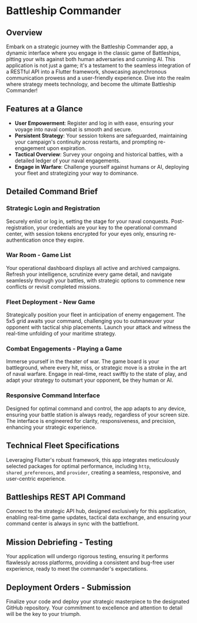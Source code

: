 # Battleship Commander

## Overview

Embark on a strategic journey with the Battleship Commander app, a dynamic interface where you engage in the classic game of Battleships, pitting your wits against both human adversaries and cunning AI. This application is not just a game; it's a testament to the seamless integration of a RESTful API into a Flutter framework, showcasing asynchronous communication prowess and a user-friendly experience. Dive into the realm where strategy meets technology, and become the ultimate Battleship Commander!

## Features at a Glance

- **User Empowerment**: Register and log in with ease, ensuring your voyage into naval combat is smooth and secure.
- **Persistent Strategy**: Your session tokens are safeguarded, maintaining your campaign's continuity across restarts, and prompting re-engagement upon expiration.
- **Tactical Overview**: Survey your ongoing and historical battles, with a detailed ledger of your naval engagements.
- **Engage in Warfare**: Challenge yourself against humans or AI, deploying your fleet and strategizing your way to dominance.

## Detailed Command Brief

### Strategic Login and Registration

Securely enlist or log in, setting the stage for your naval conquests. Post-registration, your credentials are your key to the operational command center, with session tokens encrypted for your eyes only, ensuring re-authentication once they expire.

### War Room - Game List

Your operational dashboard displays all active and archived campaigns. Refresh your intelligence, scrutinize every game detail, and navigate seamlessly through your battles, with strategic options to commence new conflicts or revisit completed missions.

### Fleet Deployment - New Game

Strategically position your fleet in anticipation of enemy engagement. The 5x5 grid awaits your command, challenging you to outmaneuver your opponent with tactical ship placements. Launch your attack and witness the real-time unfolding of your maritime strategy.

### Combat Engagements - Playing a Game

Immerse yourself in the theater of war. The game board is your battleground, where every hit, miss, or strategic move is a stroke in the art of naval warfare. Engage in real-time, react swiftly to the state of play, and adapt your strategy to outsmart your opponent, be they human or AI.

### Responsive Command Interface

Designed for optimal command and control, the app adapts to any device, ensuring your battle station is always ready, regardless of your screen size. The interface is engineered for clarity, responsiveness, and precision, enhancing your strategic experience.

## Technical Fleet Specifications

Leveraging Flutter's robust framework, this app integrates meticulously selected packages for optimal performance, including `http`, `shared_preferences`, and `provider`, creating a seamless, responsive, and user-centric experience.

## Battleships REST API Command

Connect to the strategic API hub, designed exclusively for this application, enabling real-time game updates, tactical data exchange, and ensuring your command center is always in sync with the battlefront.

## Mission Debriefing - Testing

Your application will undergo rigorous testing, ensuring it performs flawlessly across platforms, providing a consistent and bug-free user experience, ready to meet the commander's expectations.

## Deployment Orders - Submission

Finalize your code and deploy your strategic masterpiece to the designated GitHub repository. Your commitment to excellence and attention to detail will be the key to your triumph.
